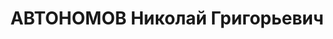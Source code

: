 ---
title: АВТОНОМОВ Николай Григорьевич
description: р. 1901, м. Слонім Гродненської губ., росіянин, з службовців, освіта
  середня, старший викладач Дніпропетровських курсів удосконалення командного складу.
  27.11.1937 звинувачений в участі в а/ рад. військово-фашистській змові, розстріляний
  28.11.1937 р. Реабілітований 27.11.1958 р.
---